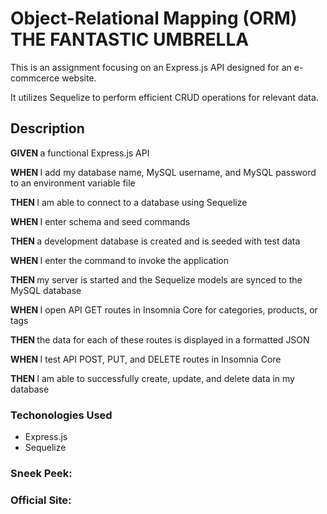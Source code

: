 <h1> Object-Relational Mapping (ORM) THE FANTASTIC UMBRELLA </h1>

<p>This is an assignment focusing on an Express.js API designed for an e-commcerce website.</p>
<p> It utilizes Sequelize to perform efficient CRUD operations for relevant data. </p>

<h2>Description</h2>
<p> <strong>GIVEN </strong> a functional Express.js API </p>
<p> <strong>WHEN </strong> I add my database name, MySQL username, and MySQL password to an environment variable file </p>
<p> <strong>THEN </strong> I am able to connect to a database using Sequelize </p>
<p> <strong>WHEN </strong> I enter schema and seed commands </p>
<p> <strong>THEN </strong> a development database is created and is seeded with test data </p>
<p> <strong>WHEN </strong> I enter the command to invoke the application </p>
<p> <strong>THEN </strong> my server is started and the Sequelize models are synced to the MySQL database </p>
<p> <strong>WHEN </strong> I open API GET routes in Insomnia Core for categories, products, or tags </p>
<p> <strong>THEN </strong> the data for each of these routes is displayed in a formatted JSON </p>
<p> <strong>WHEN </strong> I test API POST, PUT, and DELETE routes in Insomnia Core </p>
<p> <strong>THEN </strong> I am able to successfully create, update, and delete data in my database </p>

<h3> Techonologies Used </h3>
<ul>
  <li>Express.js </li>
  <li>Sequelize</li>
  </ul>
  
 <h3> Sneek Peek:</h3>
 <h3> Official Site: </h3>
